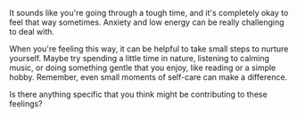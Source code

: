 It sounds like you're going through a tough time, and it's completely okay to feel that way sometimes. Anxiety and low energy can be really challenging to deal with.

When you're feeling this way, it can be helpful to take small steps to nurture yourself. Maybe try spending a little time in nature, listening to calming music, or doing something gentle that you enjoy, like reading or a simple hobby. Remember, even small moments of self-care can make a difference.

Is there anything specific that you think might be contributing to these feelings?
